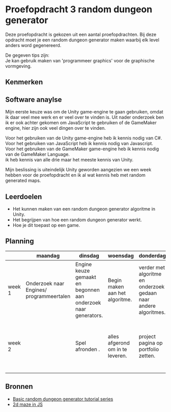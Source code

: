 # Proefopdracht 3 random dungeon generator

Deze proefopdracht is gekozen uit een aantal proefopdrachten. Bij deze opdracht moet je een random dungeon generator maken waarbij elk
level anders word gegenereerd.

De gegeven tips zijn: <br/>
Je kan gebruik maken van 'programmeer graphics' voor de graphische vormgeving. <br/>


## Kenmerken



## Software anaylse
Mijn eerste keuze was om de Unity game-engine te gaan gebruiken, omdat ik daar veel mee werk en er veel over te vinden is.
Uit nader onderzoek ben ik er ook achter gekomen om JavaScript te gebruiken of de GameMaker engine, hier zijn ook veel dingen over te vinden.

Voor het gebruiken van de Unity game-engine heb ik kennis nodig van C#. <br/>
Voor het gebruiken van JavaScript heb ik kennis nodig van Javascript. <br/>
Voor het gebruiken van de GameMaker game-engine heb ik kennis nodig van de GameMaker Language. <br/>
ik heb kennis van alle drie maar het meeste kennis van Unity.

Mijn beslissing is uiteindelijk Unity geworden aangezien we een week hebben voor de proefopdracht
en ik al wat kennis heb met random generated maps.

## Leerdoelen
- Het kunnen maken van een random dungeon generator algoritme in Unity.
- Het begrijpen van hoe een random dungeon generator werkt.
- Hoe je dit toepast op een game.

## Planning

| | maandag | dinsdag | woensdag | donderdag | vrijdag |
| --- | --- | --- | --- | --- | --- |
|week 1 | Onderzoek naar Engines/ programmeertalen  | Engine keuze gemaakt en begonnen aan onderzoek naar generators. | Begin maken aan het algoritme. |  verder met algoritme en onderzoek gedaan naar andere algoritmes. | algoritme verbeteren en zorgen dat de game niet elke keer hoeft worden opgestart. |
|week 2 |  | Spel afronden . | alles afgerond om in te leveren. | project pagina op portfolio zetten. | Inleveren van portfolio en reflectie formulier invullen en inleveren. |

## Bronnen

- [Basic random dungeon generator tutorial series](https://www.youtube.com/watch?v=qAf9axsyijY&list=PLBIb_auVtBwA-qr2-WnWX0LjZXkqKu5Aj)
- [2d maze in JS](https://gamedev.stackexchange.com/questions/910/algorithm-for-generating-a-2d-maze) 
